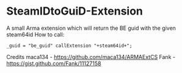 # SteamIDtoGuiD-Extension
A small Arma extension which will return the BE guid with the given steam64id
How to call:
```
_guid = "be_guid" callExtension "+steam64id+";
```

Credits
maca134 - https://github.com/maca134/ARMAExtCS
Fank - https://gist.github.com/Fank/11127158
